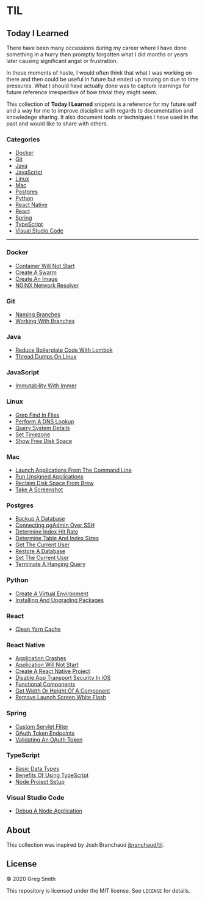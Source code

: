 # TIL

## Today I Learned

There have been many occassions during my career where I have done something in a hurry then promptly forgotten what I did months or years later causing significant angst or frustration. 

In these moments of haste, I would often think that what I was working on there and then could be useful in future but ended up moving on due to time pressures. What I should have actually done was to capture learnings for future reference irrespective of how trivial they might seem.

This collection of __Today I Learned__ snippets is a reference for my future self and a way for me to improve discipline with regards to documentation and knowledege sharing. It also document tools or techniques I have used in the past and would like to share with others.

### Categories

* [Docker](#docker)
* [Git](#git)
* [Java](#java)
* [JavaScript](#javascript)
* [Linux](#linux)
* [Mac](#mac)
* [Postgres](#postgres)
* [Python](#python)
* [React Native](#react-native)
* [React](#react)
* [Spring](#spring)
* [TypeScript](#typescript)
* [Visual Studio Code](#visual-studio-code)

---

### Docker
- [Container Will Not Start](docker/container-will-not-start.md)
- [Create A Swarm](docker/create-a-swarm.md)
- [Create An Image](docker/create-an-image.md)
- [NGINX Network Resolver](docker/nginx-network-resolver.md)

### Git
- [Naming Branches](git/naming-branches.md)
- [Working With Branches](git/working-with-branches.md)

### Java
- [Reduce Boilerplate Code With Lombok](java/reduce-boilerplate-code-with-lombok.md)
- [Thread Dumps On Linux](java/thread-dumps-on-linux.md)

### JavaScript
- [Immutability With Immer](javascript/immutability-with-immer.md)

### Linux
- [Grep Find In Files](linux/grep-find-in-files.md)
- [Perform A DNS Lookup](linux/perform-a-dns-lookup.md)
- [Query System Details](linux/query-system-details.md)
- [Set Timezone](linux/set-timezone.md)
- [Show Free Disk Space](linux/show-free-disk-space.md)

### Mac
- [Launch Applications From The Command Line](mac/launch-applications-from-the-command-line.md)
- [Run Unsigned Applications](mac/run-unsigned-applications.md)
- [Reclaim Disk Space From Brew](mac/reclaim-diskpace-from-brew.md)
- [Take A Screenshot](mac/take-a-screenshot.md)

### Postgres
- [Backup A Database](postgres/backup-a-database.md)
- [Connecting pgAdmin Over SSH](postgres/connecting-pgadmin-over-ssh.md)
- [Determine Index Hit Rate](postgres/determine-index-hit-rate.md)
- [Determine Table And Index Sizes](postgres/determine-table-and-index-sizes.md)
- [Get The Current User](postgres/get-the-current-user.md)
- [Restore A Database](postgres/restore-a-database.md)
- [Set The Current User](postgres/set-the-current-user.md)
- [Terminate A Hanging Query](postgres/terminate-a-hanging-query.md)

### Python
- [Create A Virtual Environment](python/create-a-virtual-environment.md)
- [Installing And Upgrading Packages](python/installing-and-upgrading-packages.md)

### React
- [Clean Yarn Cache](react/clean-yarn-cache.md)

### React Native
- [Application Crashes](react-native/application-crashes.md)
- [Application Will Not Start](react-native/application-will-not-start.md)
- [Create A React Native Project](react-native/create-a-react-native-project.md)
- [Disable App Transport Security In iOS](react-native/disable-app-transport-security-in-ios.md)
- [Functional Components](react-native/functional-components.md)
- [Get Width Or Height Of A Component](react-native/get-width-or-height-of-a-component.md)
- [Remove Launch Screen White Flash](react-native/remove-launch-screen-white-flash.md)

### Spring
- [Custom Servlet Filter](spring/custom-servlet-filter.md)
- [OAuth Token Endpoints](spring/oauth-token-endpoints.md)
- [Validating An OAuth Token](spring/validating-an-oauth-token.md)

### TypeScript
- [Basic Data Types](typescript/basic-data-types.md)
- [Benefits Of Using TypeScript](typescript/benefits-of-using-typescript.md)
- [Node Project Setup](typescript/node-project-setup.md)

### Visual Studio Code
- [Debug A Node Application](visual-studio-code/debug-a-node-application.md)

## About

This collection was inspired by Josh Branchaud [jbranchaud/til](https://github.com/jbranchaud/til).

## License

&copy; 2020 Greg Smith

This repository is licensed under the MIT license. See `LICENSE` for details.